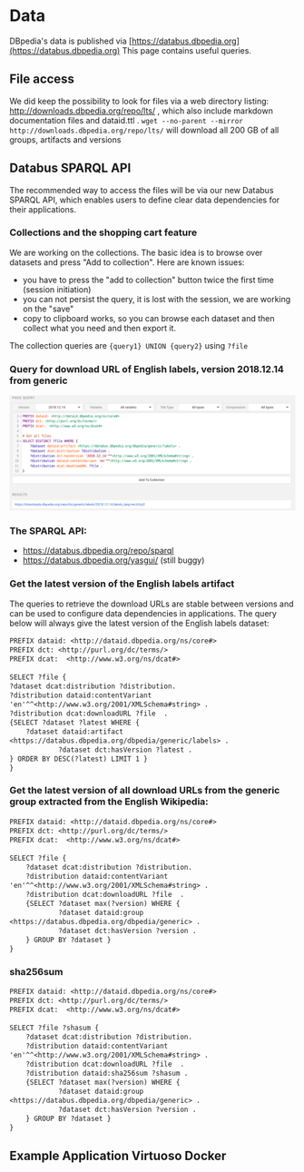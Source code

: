 # Data 

DBpedia's data is published via [https://databus.dbpedia.org](https://databus.dbpedia.org)
This page contains useful queries. 


## File access
We did keep the possibility to look for files via a web directory listing: http://downloads.dbpedia.org/repo/lts/ , which also include markdown documentation files and dataid.ttl . 
`wget --no-parent --mirror http://downloads.dbpedia.org/repo/lts/` 
will download all 200 GB of all groups, artifacts and versions

## Databus SPARQL API

The recommended way to access the files will be via our new Databus SPARQL API, which enables users to define clear data dependencies for their applications. 

### Collections and the shopping cart feature
We are working on the collections. The basic idea is to browse over datasets and press "Add to collection". 
Here are known issues:
* you have to press the "add to collection" button twice the first time (session initiation)
* you can not persist the query, it is lost with the session, we are working on the "save"
* copy to clipboard works, so you can browse each dataset and then collect what you need and then export it.  

The collection queries are  `{query1} UNION {query2}` using `?file`


### Query for download URL of English labels, version 2018.12.14 from generic

<img src="https://github.com/dbpedia/dev.dbpedia.org/raw/master/pics/generic_labels_en.png">

### The SPARQL API:
* https://databus.dbpedia.org/repo/sparql 
* https://databus.dbpedia.org/yasgui/ (still buggy)

### Get the latest version of the English labels artifact
The queries to retrieve the download URLs are stable between versions and can be used to configure data dependencies in applications. The query below will always give the latest version of the English labels dataset: 

```
PREFIX dataid: <http://dataid.dbpedia.org/ns/core#>
PREFIX dct: <http://purl.org/dc/terms/>
PREFIX dcat:  <http://www.w3.org/ns/dcat#>

SELECT ?file {
?dataset dcat:distribution ?distribution.
?distribution dataid:contentVariant 'en'^^<http://www.w3.org/2001/XMLSchema#string> .
?distribution dcat:downloadURL ?file  .
{SELECT ?dataset ?latest WHERE {
	?dataset dataid:artifact <https://databus.dbpedia.org/dbpedia/generic/labels> .
            ?dataset dct:hasVersion ?latest .
} ORDER BY DESC(?latest) LIMIT 1 }
}
```

<!--
{% raw %}
<iframe frameborder="no" border="0" marginwidth="0" marginheight="0" width="800" height="580" src="https://databus.dbpedia.org/yasgui/yas-embedded_0.1.html?query=PREFIX+xsd%3A+%3Chttp%3A%2F%2Fwww.w3.org%2F2001%2FXMLSchema%23%3E%0APREFIX+dcterms%3A+%3Chttp%3A%2F%2Fpurl.org%2Fdc%2Fterms%2F%3E%0APREFIX+rdf%3A+%3Chttp%3A%2F%2Fwww.w3.org%2F1999%2F02%2F22-rdf-syntax-ns%23%3E%0APREFIX+rdfs%3A+%3Chttp%3A%2F%2Fwww.w3.org%2F2000%2F01%2Frdf-schema%23%3E%0APREFIX+dataid%3A+%3Chttp%3A%2F%2Fdataid.dbpedia.org%2Fns%2Fcore%23%3E%0APREFIX+dcat%3A+%3Chttp%3A%2F%2Fwww.w3.org%2Fns%2Fdcat%23%3E%0A%0ASELECT+%3Fym+SUM(%3Fsize)+as+%3Ffilesize+COUNT(%3Ffile)+as+%3Ffiles+WHERE+%7B%0A++%3Ffile+a+dataid%3ASingleFile+.%0A++%3Ffile+dcat%3AbyteSize+%3Fsize+.%0A++%3Ffile+dcterms%3Aissued+%3Fdate+.%0ABIND+(substr(xsd%3AString(%3Fdate)%2C+1%2C+7)+AS+%3Fym)%0A%7D+%0AGROUP+BY+%3Fym%0AORDER+BY+%3Fym%0A&contentTypeConstruct=text%2Fturtle&contentTypeSelect=application%2Fsparql-results%2Bjson&endpoint=https%3A%2F%2Fdatabus.dbpedia.org%2Frepo%2Fsparql&requestMethod=POST&tabTitle=Query+1&headers=%7B%7D&outputFormat=table"></iframe>
{% endraw %}
-->

### Get the latest version of all download URLs from the generic group extracted from the English Wikipedia:
```
PREFIX dataid: <http://dataid.dbpedia.org/ns/core#>
PREFIX dct: <http://purl.org/dc/terms/>
PREFIX dcat:  <http://www.w3.org/ns/dcat#>

SELECT ?file {
	?dataset dcat:distribution ?distribution.
	?distribution dataid:contentVariant 'en'^^<http://www.w3.org/2001/XMLSchema#string> .
	?distribution dcat:downloadURL ?file  .
	{SELECT ?dataset max(?version) WHERE {
			?dataset dataid:group <https://databus.dbpedia.org/dbpedia/generic> .
			?dataset dct:hasVersion ?version .
	} GROUP BY ?dataset }
}
```
### sha256sum
```
PREFIX dataid: <http://dataid.dbpedia.org/ns/core#>
PREFIX dct: <http://purl.org/dc/terms/>
PREFIX dcat:  <http://www.w3.org/ns/dcat#>

SELECT ?file ?shasum {
	?dataset dcat:distribution ?distribution.
	?distribution dataid:contentVariant 'en'^^<http://www.w3.org/2001/XMLSchema#string> .
	?distribution dcat:downloadURL ?file  .
	?distribution dataid:sha256sum ?shasum .
	{SELECT ?dataset max(?version) WHERE {
			?dataset dataid:group <https://databus.dbpedia.org/dbpedia/generic> .
			?dataset dct:hasVersion ?version .
	} GROUP BY ?dataset }
}
```

## Example Application Virtuoso Docker




